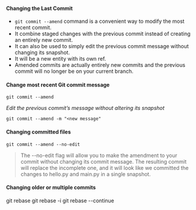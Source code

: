 #### Changing the Last Commit

- `git commit --amend` command is a convenient way to modify the most recent commit.
- It combine staged changes with the previous commit instead of creating an entirely new commit.
- It can also be used to simply edit the previous commit message without changing its snapshot.
- It will be a new entity with its own ref.
- Amended commits are actually entirely new commits and the previous commit will no longer be on your current branch.

#### Change most recent Git commit message
```
git commit --amend
```
_Edit the previous commit’s message without altering its snapshot_
```
git commit --amend -m "<new message"
```
#### Changing committed files
```
git commit --amend --no-edit
```
>The --no-edit flag will allow you to make the amendment to your commit without changing its commit message. The resulting commit will replace the incomplete one, and it will look like we committed the changes to hello.py and main.py in a single snapshot.

#### Changing older or multiple commits



git rebase
git rebase -i
git rebase --continue